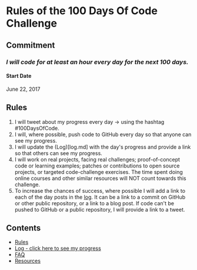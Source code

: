 # Rules of the 100 Days Of Code Challenge

## Commitment
### *I will code for at least an hour every day for the next 100 days.*

#### Start Date
June 22, 2017

## Rules
1. I will tweet about my progress every day -> using the hashtag #100DaysOfCode.
3. I will, where possible, push code to GitHub every day so that anyone can see my progress.
4. I will update the (Log)[log.md] with the day's progress and provide a link so that others can see my progress.
5. I will work on real projects, facing real challenges; proof-of-concept code or learning examples; patches or contributions to open source projects, or targeted code-challenge exercises. The time spent doing online courses and other similar resources will NOT count towards this challenge.
1. To increase the chances of success, where possible I will add a link to each of the day posts in the [log](log.md). It can be a link to a commit on GitHub or other public repository, or a link to a blog post. If code can't be pushed to GitHub or a public repository, I will provide a link to a tweet.

## Contents
* [Rules](rules.md)
* [Log - click here to see my progress](log.md)
* [FAQ](FAQ.md)
* [Resources](resources.md)
